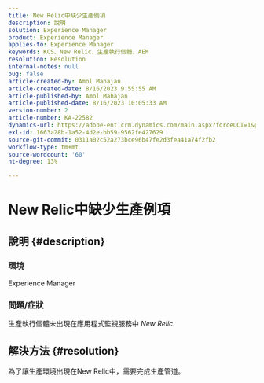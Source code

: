 ```yaml
---
title: New Relic中缺少生產例項
description: 說明
solution: Experience Manager
product: Experience Manager
applies-to: Experience Manager
keywords: KCS、New Relic、生產執行個體、AEM
resolution: Resolution
internal-notes: null
bug: false
article-created-by: Amol Mahajan
article-created-date: 8/16/2023 9:55:55 AM
article-published-by: Amol Mahajan
article-published-date: 8/16/2023 10:05:33 AM
version-number: 2
article-number: KA-22582
dynamics-url: https://adobe-ent.crm.dynamics.com/main.aspx?forceUCI=1&pagetype=entityrecord&etn=knowledgearticle&id=73509313-1b3c-ee11-bdf4-6045bd006079
exl-id: 1663a28b-1a52-4d2e-bb59-9562fe427629
source-git-commit: 0311a02c52a273bce96b47fe2d3fea41a74f2fb2
workflow-type: tm+mt
source-wordcount: '60'
ht-degree: 13%

---
```


# New Relic中缺少生產例項

## 說明 {#description}


### <b>環境</b>

Experience Manager



### <b>問題/症狀</b>

生產執行個體未出現在應用程式監視服務中 *New Relic*.


## 解決方法 {#resolution}


為了讓生產環境出現在New Relic中，需要完成生產管道。
